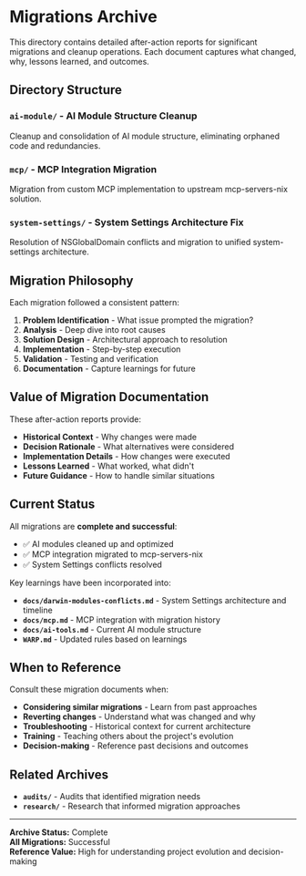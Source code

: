 # Migrations Archive

This directory contains detailed after-action reports for significant migrations and cleanup operations. Each document captures what changed, why, lessons learned, and outcomes.

## Directory Structure

### `ai-module/` - AI Module Structure Cleanup
Cleanup and consolidation of AI module structure, eliminating orphaned code and redundancies.

### `mcp/` - MCP Integration Migration
Migration from custom MCP implementation to upstream mcp-servers-nix solution.

### `system-settings/` - System Settings Architecture Fix
Resolution of NSGlobalDomain conflicts and migration to unified system-settings architecture.

## Migration Philosophy

Each migration followed a consistent pattern:

1. **Problem Identification** - What issue prompted the migration?
2. **Analysis** - Deep dive into root causes
3. **Solution Design** - Architectural approach to resolution
4. **Implementation** - Step-by-step execution
5. **Validation** - Testing and verification
6. **Documentation** - Capture learnings for future

## Value of Migration Documentation

These after-action reports provide:

- **Historical Context** - Why changes were made
- **Decision Rationale** - What alternatives were considered
- **Implementation Details** - How changes were executed
- **Lessons Learned** - What worked, what didn't
- **Future Guidance** - How to handle similar situations

## Current Status

All migrations are **complete and successful**:

- ✅ AI modules cleaned up and optimized
- ✅ MCP integration migrated to mcp-servers-nix
- ✅ System Settings conflicts resolved

Key learnings have been incorporated into:

- **`docs/darwin-modules-conflicts.md`** - System Settings architecture and timeline
- **`docs/mcp.md`** - MCP integration with migration history
- **`docs/ai-tools.md`** - Current AI module structure
- **`WARP.md`** - Updated rules based on learnings

## When to Reference

Consult these migration documents when:

- **Considering similar migrations** - Learn from past approaches
- **Reverting changes** - Understand what was changed and why
- **Troubleshooting** - Historical context for current architecture
- **Training** - Teaching others about the project's evolution
- **Decision-making** - Reference past decisions and outcomes

## Related Archives

- **`audits/`** - Audits that identified migration needs
- **`research/`** - Research that informed migration approaches

---

**Archive Status:** Complete  
**All Migrations:** Successful  
**Reference Value:** High for understanding project evolution and decision-making
